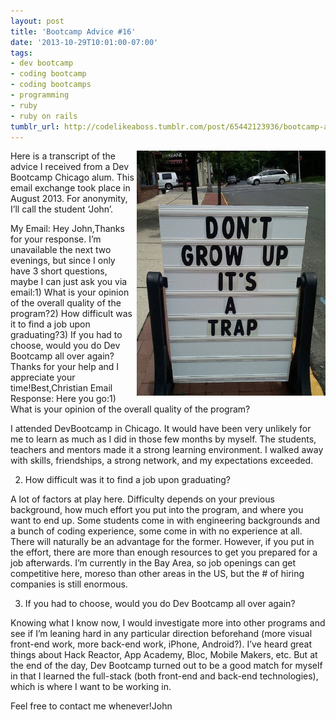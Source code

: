 ```yaml
---
layout: post
title: 'Bootcamp Advice #16'
date: '2013-10-29T10:01:00-07:00'
tags:
- dev bootcamp
- coding bootcamp
- coding bootcamps
- programming
- ruby
- ruby on rails
tumblr_url: http://codelikeaboss.tumblr.com/post/65442123936/bootcamp-advice-16
---
```



<img src="/post_resources/tumblr-images/its-a-trap.jpg" width="60%" align="right">Here is a transcript of the advice I received from a Dev Bootcamp Chicago alum. This email exchange took place in August 2013. For anonymity, I’ll call the student ‘John’.

My Email:
Hey John,Thanks for your response. I’m unavailable the next two evenings, but since I only have 3 short questions, maybe I can just ask you via email:1) What is your opinion of the overall quality of the program?2) How difficult was it to find a job upon graduating?3) If you had to choose, would you do Dev Bootcamp all over again?Thanks for your help and I appreciate your time!Best,Christian
Email Response:
Here you go:1) What is your opinion of the overall quality of the program?

I attended DevBootcamp in Chicago. It would have been very unlikely for me to learn as much as I did in those few months by myself. The students, teachers and mentors made it a strong learning environment. I walked away with skills, friendships, a strong network, and my expectations exceeded.

2) How difficult was it to find a job upon graduating?

A lot of factors at play here. Difficulty depends on your previous background, how much effort you put into the program, and where you want to end up. Some students come in with engineering backgrounds and a bunch of coding experience, some come in with no experience at all. There will naturally be an advantage for the former. However, if you put in the effort, there are more than enough resources to get you prepared for a job afterwards. I’m currently in the Bay Area, so job openings can get competitive here, moreso than other areas in the US, but the # of hiring companies is still enormous.

3) If you had to choose, would you do Dev Bootcamp all over again?

Knowing what I know now, I would investigate more into other programs and see if I’m leaning hard in any particular direction beforehand (more visual front-end work, more back-end work, iPhone, Android?). I’ve heard great things about Hack Reactor, App Academy, Bloc, Mobile Makers, etc. But at the end of the day, Dev Bootcamp turned out to be a good match for myself in that I learned the full-stack (both front-end and back-end technologies), which is where I want to be working in.

Feel free to contact me whenever!John
